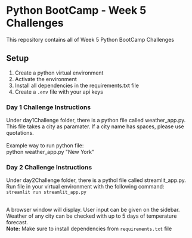 # Python BootCamp - Week 5 Challenges

This repository contains all of Week 5 Python BootCamp Challenges

## Setup

1. Create a python virtual environment
2. Activate the environment
3. Install all dependencies in the requirements.txt file
4. Create a `.env` file with your api keys

### Day 1 Challenge Instructions

Under day1Challenge folder, there is a python file called weather_app.py. This file takes a city as paramater. If a city name has spaces, please use quotations. <br><br>
Example way to run python file: <br>
python weather_app.py "New York"

### Day 2 Challenge Instructions

Under day2Challenge folder, there is a pythol file called streamlit_app.py. Run file in your virtual environment with the following command: <br>
`streamlit run streamlit_app.py` <br><br>

A browser window will display. User input can be given on the sidebar. Weather of any city can be checked with up to 5 days of temperature forecast. <br>
<b>Note:</b> Make sure to install dependencies from `requirements.txt` file
